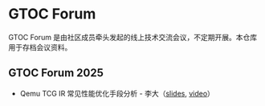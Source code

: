 # GTOC Forum 

GTOC Forum 是由社区成员牵头发起的线上技术交流会议，不定期开展。本仓库用于存档会议资料。

## GTOC Forum 2025

- Qemu TCG IR 常见性能优化手段分析 - 李大（[slides][1], [video][2]）


[1]: https://liuxocakn.org.cn/indexof/%E8%99%9A%E6%8B%9F%E5%8C%96/Qemu%20TCG%20IR%20%E4%BC%98%E5%8C%96%E6%89%8B%E6%AE%B5%E5%88%86%E6%9E%90.md
[2]: https://www.bilibili.com/video/BV1XpnnzSEfm/